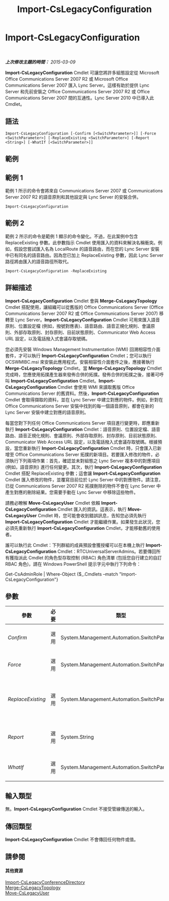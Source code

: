 ﻿---
title: Import-CsLegacyConfiguration
TOCTitle: Import-CsLegacyConfiguration
ms:assetid: bd688c08-abb8-4c78-8e1b-b330412d4422
ms:mtpsurl: https://technet.microsoft.com/zh-tw/library/Gg412923(v=OCS.15)
ms:contentKeyID: 49292147
ms.date: 08/24/2015
mtps_version: v=OCS.15
ms.translationtype: HT
---

# Import-CsLegacyConfiguration

 

_**上次修改主題的時間：** 2015-03-09_

**Import-CsLegacyConfiguration** Cmdlet 可讓您將許多組態設定從 Microsoft Office Communications Server 2007 R2 或 Microsoft Office Communications Server 2007 匯入 Lync Server。這樣有助於提供 Lync Server 和先前安裝之 Office Communications Server 2007 R2 或 Office Communications Server 2007 間的互通性。Lync Server 2010 中已導入此 Cmdlet。

## 語法

    Import-CsLegacyConfiguration [-Confirm [<SwitchParameter>]] [-Force <SwitchParameter>] [-ReplaceExisting <SwitchParameter>] [-Report <String>] [-WhatIf [<SwitchParameter>]]

## 範例

## 範例 1

範例 1 所示的命令會將來自 Communications Server 2007 或 Communications Server 2007 R2 的語音原則和其他設定與 Lync Server 的安裝合併。

    Import-CsLegacyConfiguration

## 範例 2

範例 2 所示的命令是範例 1 顯示的命令變化。不過，在此案例中包含 ReplaceExisting 參數。此參數指示 Cmdlet 使用匯入的資料來解決名稱衝突。例如，假設您嘗試匯入名為 LocalRoute 的語音路由，而在您的 Lync Server 安裝中已有同名的語音路由。因為您已加上 ReplaceExisting 參數，因此 Lync Server 路徑將由匯入的語音路徑所取代。

    Import-CsLegacyConfiguration -ReplaceExisting

## 詳細描述

**Import-CsLegacyConfiguration** Cmdlet 會與 **Merge-CsLegacyTopology** Cmdlet 搭配使用，讓組織可以從舊版的 Office Communications Server (Office Communications Server 2007 R2 或 Office Communications Server 2007) 移轉至 Lync Server。**Import-CsLegacyConfiguration** Cmdlet 可用來匯入語音原則、位置設定檔 (例如，撥號對應表)、語音路由、語音正規化規則、會議原則、外部存取原則、封存原則、目前狀態原則、Communicator Web Access URL 設定，以及電話撥入式會議存取號碼。

您必須先安裝 Windows Management Instrumentation (WMI) 回溯相容性介面套件，才可以執行 **Import-CsLegacyConfiguration** Cmdlet；您可以執行 OCSWMIBC.msi 來安裝此應用程式。安裝相容性介面套件之後，應接著執行 **Merge-CsLegacyTopology** Cmdlet。當 **Merge-CsLegacyTopology** Cmdlet 完成時，您應使用拓撲產生器來發佈合併的拓撲。發佈合併的拓撲之後，接著可呼叫 **Import-CsLegacyConfiguration** Cmdlet。**Import-CsLegacyConfiguration** Cmdlet 會使用 WMI 來讀取舊版 Office Communications Server 的舊資料。然後，**Import-CsLegacyConfiguration** Cmdlet 會取得擷取的資料，並在 Lync Server 中建立對應的物件。例如，針對在 Office Communications Server 安裝中找到的每一個語音原則，都會在新的 Lync Server 安裝中建立對應的語音原則。

每當您對下列任何 Office Communications Server 項目進行變更時，即應重新執行 **Import-CsLegacyConfiguration** Cmdlet：語音原則、位置設定檔、語音路由、語音正規化規則、會議原則、外部存取原則、封存原則、目前狀態原則、Communicator Web Access URL 設定，以及電話撥入式會議存取號碼。根據預設，當您重新執行 **Import-CsLegacyConfiguration** Cmdlet 時，只會匯入已新增至 Office Communications Server 拓撲的新項目。若要匯入修改的物件，必須執行下列兩項作業：首先，確認並未對組態之 Lync Server 複本中的對應項目 (例如，語音原則) 進行任何變更。其次，執行 **Import-CsLegacyConfiguration** Cmdlet 搭配 ReplaceExisting 參數；這會讓 **Import-CsLegacyConfiguration** Cmdlet 匯入修改的物件，並覆寫目前位於 Lync Server 中的對應物件。請注意，已從 Communications Server 2007 R2 拓撲刪除的物件不會在 Lync Server 中產生對應的刪除結果。您需要手動在 Lync Server 中移除這些物件。

請務必瞭解 **Move-CsLegacyUser** Cmdlet 依賴 **Import-CsLegacyConfiguration** Cmdlet 匯入的資訊。這表示，執行 **Move-CsLegacyUser** Cmdlet 時，您可能會收到錯誤訊息，告知您必須先執行 **Import-CsLegacyConfiguration** Cmdlet 才能繼續作業。如果發生此狀況，您必須先重新執行 **Import-CsLegacyConfiguration** Cmdlet，才能移動舊的使用者。

誰可以執行此 Cmdlet：下列群組的成員預設會獲授權可以在本機上執行 **Import-CsLegacyConfiguration** Cmdlet：RTCUniversalServerAdmins。若要傳回所有獲指派此 Cmdlet 的角色型存取控制 (RBAC) 角色清單 (包括您自行建立的自訂 RBAC 角色)，請在 Windows PowerShell 提示字元中執行下列命令：

Get-CsAdminRole | Where-Object {$\_.Cmdlets –match "Import-CsLegacyConfiguration"}

## 參數


<table>
<colgroup>
<col style="width: 25%" />
<col style="width: 25%" />
<col style="width: 25%" />
<col style="width: 25%" />
</colgroup>
<thead>
<tr class="header">
<th>參數</th>
<th>必要</th>
<th>類型</th>
<th>說明</th>
</tr>
</thead>
<tbody>
<tr class="odd">
<td><p><em>Confirm</em></p></td>
<td><p>選用</p></td>
<td><p>System.Management.Automation.SwitchParameter</p></td>
<td><p>在執行命令前先提示確認。</p></td>
</tr>
<tr class="even">
<td><p><em>Force</em></p></td>
<td><p>選用</p></td>
<td><p>System.Management.Automation.SwitchParameter</p></td>
<td><p>隱藏執行命令時可能發生的非嚴重錯誤訊息。</p></td>
</tr>
<tr class="odd">
<td><p><em>ReplaceExisting</em></p></td>
<td><p>選用</p></td>
<td><p>System.Management.Automation.SwitchParameter</p></td>
<td><p>如有指定，此參數會指示 <strong>Import-CsLegacyConfiguration</strong> Cmdlet 覆寫任何自從該 Cmdlet 上次執行後已變更之先前匯入的原則或設定。</p></td>
</tr>
<tr class="even">
<td><p><em>Report</em></p></td>
<td><p>選用</p></td>
<td><p>System.String</p></td>
<td><p>可讓您指定在 Cmdlet 執行時所建立記錄檔的檔案路徑。例如：-Report &quot;C:\Logs\ImportConfiguration.html&quot;</p></td>
</tr>
<tr class="odd">
<td><p><em>WhatIf</em></p></td>
<td><p>選用</p></td>
<td><p>System.Management.Automation.SwitchParameter</p></td>
<td><p>說明執行命令時若不實際執行命令的後果。</p></td>
</tr>
</tbody>
</table>


## 輸入類型

無。**Import-CsLegacyConfiguration** Cmdlet 不接受管線傳送的輸入。

## 傳回類型

**Import-CsLegacyConfiguration** Cmdlet 不會傳回任何物件或值。

## 請參閱

#### 其他資源

[Import-CsLegacyConferenceDirectory](import-cslegacyconferencedirectory.md)  
[Merge-CsLegacyTopology](merge-cslegacytopology.md)  
[Move-CsLegacyUser](move-cslegacyuser.md)

